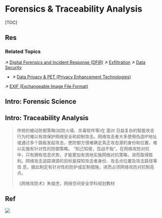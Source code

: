 # Forensics & Traceability Analysis

[TOC]



## Res
### Related Topics
↗ [Digital Forensics and Incident Response (DFIR)](../Disaster%20&%20Incidence%20Response%20(IR)/Digital%20Forensics%20and%20Incident%20Response%20(DFIR).md)
↗ [Exfiltration](../../../Application%20Security/💉%20Web%20Security/Network%20Penetration%20(Pen-testing)/Achieve%20Phase/Exfiltration/Exfiltration.md)
↗ [Data Security](../../../Data%20Security/Data%20Security.md)
- ↗ [Data Privacy & PET (Privacy Enhancement Technologies)](../../../Data%20Security/Data%20Privacy%20&%20PET%20(Privacy%20Enhancement%20Technologies)/Data%20Privacy%20&%20PET%20(Privacy%20Enhancement%20Technologies).md)

↗ [EXIF (Exchangeable Image File Format)](../../../../🔑%20CS%20Core/🧙‍♂️%20Algorithm%20&%20Data%20Structure/Other%20Topics%20in%20Algorithms/Data%20Compression%20Technologies/Media%20Formats%20&%20Standards%20&%20Codec%20(Coder-Decoder)/Graphics%20Formats%20&%20Standards/EXIF%20(Exchangeable%20Image%20File%20Format).md)



## Intro: Forensic Science



## Intro: Traceability Analysis
> 传统的被动防御策略(如防火墙、杀毒软件等)在 面对 日益复杂的智能攻击行为时难以有效保护网络安全和抑制攻击。网络攻击者大多使用伪造IP地址或通过多个跳板发起攻击，使防御方很难确定真正攻击源的身份和位置，难以实施有针对性的防御策略。
> “知己知彼，百战不殆”，在网络攻防对抗中，只有拥有信息优势，才能更加有效地实施网络对抗策略，进而取得胜利。网络攻击追踪溯源的目标是探知攻击者身份、攻击点位置及攻击路径等信 息，据此制定有针对性的防护或反制措施，进而占领网络攻防对抗制高点。
> 
> 《网络攻防术》朱俊虎，网络空间安全学科规划教材



## Ref
[安全攻击溯源思路及案例 | cnblog]: https://www.cnblogs.com/xiaozi/p/13817637.html

![](../../../../../../Assets/Pics/Pasted%20image%2020240330193819.png)
